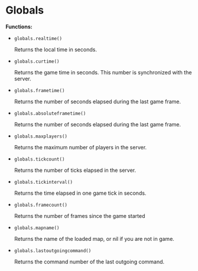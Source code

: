 # Globals

**Functions:**

* `globals.realtime()`
	
	Returns the local time in seconds.



* `globals.curtime()`
	
	Returns the game time in seconds. This number is synchronized with the server.



* `globals.frametime()`
	
	Returns the number of seconds elapsed during the last game frame.



* `globals.absoluteframetime()`
	
	Returns the number of seconds elapsed during the last game frame.



* `globals.maxplayers()`
	
	Returns the maximum number of players in the server.



* `globals.tickcount()`
	
	Returns the number of ticks elapsed in the server.



* `globals.tickinterval()`
	
	Returns the time elapsed in one game tick in seconds.



* `globals.framecount()`
	
	Returns the number of frames since the game started



* `globals.mapname()`
	
	Returns the name of the loaded map, or nil if you are not in game.



* `globals.lastoutgoingcommand()`
	
	Returns the command number of the last outgoing command.


